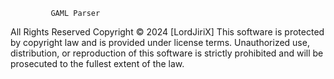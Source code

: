              GAML Parser
 All Rights Reserved
 Copyright © 2024 [LordJiriX]
This software is protected by copyright law and is provided under license terms. Unauthorized use, distribution, or reproduction of this software is strictly prohibited and will be prosecuted to the fullest extent of the law.
